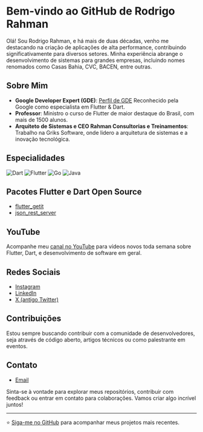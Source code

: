 # Bem-vindo ao GitHub de Rodrigo Rahman

Olá! Sou Rodrigo Rahman, e há mais de duas décadas, venho me destacando na criação de aplicações de alta performance, contribuindo significativamente para diversos setores. Minha experiência abrange o desenvolvimento de sistemas para grandes empresas, incluindo nomes renomados como Casas Bahia, CVC, BACEN, entre outras.

## Sobre Mim

- **Google Developer Expert (GDE)**: [Perfil de GDE](https://developers.google.com/profile/u/rodrigorhman) Reconhecido pela Google como especialista em Flutter & Dart.
- **Professor**: Ministro o curso de Flutter de maior destaque do Brasil, com mais de 1500 alunos.
- **Arquiteto de Sistemas e CEO Rahman Consultorias e Treinamentos**: Trabalho na Griks Software, onde lidero a arquitetura de sistemas e a inovação tecnológica.

## Especialidades

<p >
  <img src="https://img.icons8.com/color/48/000000/dart.png" alt="Dart"/>
  <img src="https://img.icons8.com/color/48/000000/flutter.png" alt="Flutter"/>
  <img src="https://img.icons8.com/color/48/000000/golang.png" alt="Go"/>
  <img src="https://img.icons8.com/color/48/000000/java-coffee-cup-logo.png" alt="Java"/>
</p>

## Pacotes Flutter e Dart Open Source

- [flutter_getit](https://pub.dev/packages/flutter_getit)
- [json_rest_server](https://pub.dev/packages/json_rest_server)

## YouTube

Acompanhe meu [canal no YouTube](https://youtube.com/rodrigorahman) para vídeos novos toda semana sobre Flutter, Dart, e desenvolvimento de software em geral.

## Redes Sociais

- [Instagram](https://instagram.com/rodrigorahman.dev)
- [LinkedIn](https://www.linkedin.com/in/rodrigo-rahman/)
- [X (antigo Twitter)](https://x.com/RodrigoRahman)

## Contribuições

Estou sempre buscando contribuir com a comunidade de desenvolvedores, seja através de código aberto, artigos técnicos ou como palestrante em eventos.

## Contato

- [Email](mailto:rodrigo@academiadoflutter.com.br)

Sinta-se à vontade para explorar meus repositórios, contribuir com feedback ou entrar em contato para colaborações. Vamos criar algo incrível juntos!

---

⭐️ [Siga-me no GitHub](https://github.com/rodrigo-rahman) para acompanhar meus projetos mais recentes.
